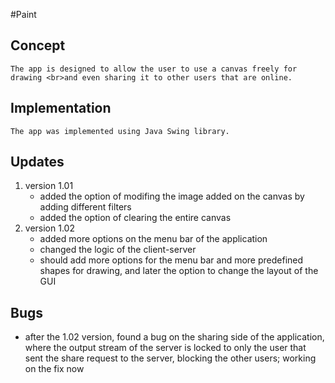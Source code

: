 #Paint

## Concept
	The app is designed to allow the user to use a canvas freely for drawing <br>and even sharing it to other users that are online.

## Implementation
	The app was implemented using Java Swing library.

## Updates
1. version 1.01
	* added the option of modifing the image added on the canvas by adding different filters
	* added the option of clearing the entire canvas
2. version 1.02
	* added more options on the menu bar of the application
	* changed the logic of the client-server 
	* should add more options for the menu bar and more predefined shapes for drawing, and later the option to change the layout of the GUI

## Bugs
* after the 1.02 version, found a bug on the sharing side of the application, where the output stream of the server is locked to only the user that sent the share request to the server, blocking the other users; working on the fix now
